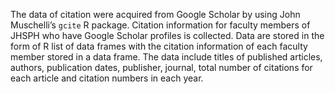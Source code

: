 The data of citation were acquired from Google Scholar by using John Muschelli’s `gcite` R package. Citation information for faculty members of JHSPH who have Google Scholar profiles is collected. Data are stored in the form of R list of data frames with the citation information of each faculty member stored in a data frame. The data include titles of published articles, authors, publication dates, publisher, journal, total number of citations for each article and citation numbers in each year.

